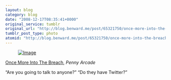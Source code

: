 ```yaml
---
layout: blog
category: blog
date: "2008-12-17T08:35:41+0000"
original_service: tumblr
original_url: "http://blog.benward.me/post/65321750/once-more-into-the-breach-penny-arcade-are-you"
tumblr_post_type: photo
atomid: "http://blog.benward.me/post/65321750/once-more-into-the-breach-penny-arcade-are-you"
---
```

<figure class="photo">
  <a href="http://www.penny-arcade.com/comic/2008/12/17/once-more-breach/"><img src="http://benward.me/res/tumblr/media/65321750/0.jpg" alt="Image"></a>
</figure>

<a href="http://www.penny-arcade.com/comic/2008/12/17/once-more-breach/">Once More Into The Breach</a>, <cite>Penny Arcade</cite>

“Are you going to talk to anyone?”
“Do they have Twitter?”